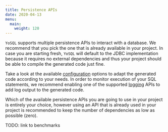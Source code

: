 ```yaml
---
title: Persistence APIs
date: 2020-04-13
menu:
  main:
    weight: 120
---
```


`YoSQL` supports multiple persistence APIs to interact with a database. We recommend that you pick the one that is already available in your project. In case you are starting fresh, `YoSQL` will default to the JDBC implementation because it requires no external dependencies and thus your project should be able to compile the generated code just fine.

Take a look at the available [configuration](../configuration/) options to adapt the generated code according to your needs. In order to monitor execution of your SQL statements, we recommend enabling one of the supported [logging](../logging/) APIs to add log output to the generated code.

Which of the available persistence APIs you are going to use in your project is entirely your choice, however using an API that is already used in your project is recommended to keep the number of dependencies as low as possible (zero).

TODO: link to benchmarks

